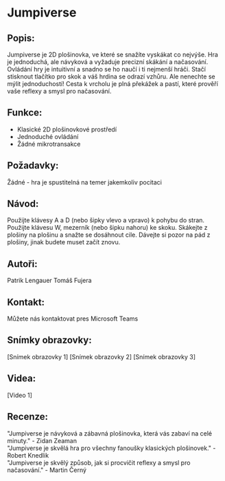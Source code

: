 # Jumpiverse
## Popis:

Jumpiverse je 2D plošinovka, ve které se snažíte vyskákat co nejvýše. Hra je jednoduchá, ale návyková a vyžaduje precizní skákání a načasování. Ovládání hry je intuitivní a snadno se ho naučí i ti nejmenší hráči. Stačí stisknout tlačítko pro skok a váš hrdina se odrazí vzhůru. Ale nenechte se mýlit jednoduchostí! Cesta k vrcholu je plná překážek a pastí, které prověří vaše reflexy a smysl pro načasování.

## Funkce:

- Klasické 2D plošinovkové prostředí
- Jednoduché ovládání
- Žádné mikrotransakce

## Požadavky:

Žádné - hra je spustitelná na temer jakemkoliv pocitaci

## Návod:

Použijte klávesy A a D (nebo šipky vlevo a vpravo) k pohybu do stran.
Použijte klávesu W, mezerník (nebo šipku nahoru) ke skoku.
Skákejte z plošiny na plošinu a snažte se dosáhnout cile.
Dávejte si pozor na pád z plošiny, jinak budete muset začít znovu.

## Autoři:

Patrik Lengauer
Tomáš Fujera

## Kontakt:

Můžete nás kontaktovat pres Microsoft Teams

## Snímky obrazovky:

[Snímek obrazovky 1]
[Snímek obrazovky 2]
[Snímek obrazovky 3]

## Videa:

[Video 1]

## Recenze:

"Jumpiverse je návyková a zábavná plošinovka, která vás zabaví na celé minuty." - Zidan Zeaman <br>
"Jumpiverse je skvělá hra pro všechny fanoušky klasických plošinovek." - Robert Knedlik <br>
"Jumpiverse je skvělý způsob, jak si procvičit reflexy a smysl pro načasování." - Martin Černý
